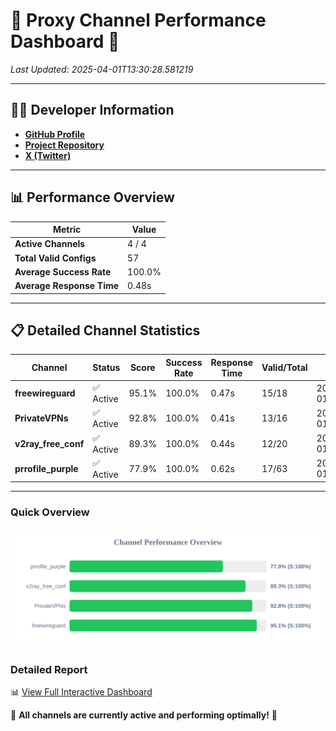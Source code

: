 # 🌟 Proxy Channel Performance Dashboard 🌟

_Last Updated: 2025-04-01T13:30:28.581219_

---

## 👩‍💻 Developer Information

- **[GitHub Profile](https://github.com/4n0nymou3)**  
- **[Project Repository](https://github.com/4n0nymou3/multi-proxy-config-fetcher)**  
- **[X (Twitter)](https://x.com/4n0nymou3)**  

---

## 📊 Performance Overview

| Metric                | Value       |
|-----------------------|-------------|
| **Active Channels**   | 4 / 4       |
| **Total Valid Configs** | 57          |
| **Average Success Rate** | 100.0%      |
| **Average Response Time** | 0.48s       |

---

## 📋 Detailed Channel Statistics

| Channel          | Status     | Score  | Success Rate | Response Time | Valid/Total | Last Success               |
|------------------|------------|--------|--------------|---------------|-------------|----------------------------|
| **freewireguard**  | ✅ Active  | 95.1%  | 100.0% | 0.47s         | 15/18       | 2025-04-01T13:30:28.579276 |
| **PrivateVPNs**  | ✅ Active  | 92.8%  | 100.0% | 0.41s         | 13/16       | 2025-04-01T13:30:28.077989 |
| **v2ray_free_conf**  | ✅ Active  | 89.3%  | 100.0% | 0.44s         | 12/20       | 2025-04-01T13:30:27.636568 |
| **prrofile_purple**  | ✅ Active  | 77.9%  | 100.0% | 0.62s         | 17/63       | 2025-04-01T13:30:27.101772 |

---

### Quick Overview
<div align="center">
  <a href="https://raw.githubusercontent.com/nullluser/NullRepo/refs/heads/main/assets/channel_stats_chart.svg">
    <img src="https://raw.githubusercontent.com/nullluser/NullRepo/refs/heads/main/assets/channel_stats_chart.svg" alt="Source Performance Statistics" width="800">
  </a>
</div>

### Detailed Report
📊 [View Full Interactive Dashboard](https://htmlpreview.github.io/?https://github.com/nullluser/NullRepo/blob/main/assets/performance_report.html)

🎉 **All channels are currently active and performing optimally!** 🎉
